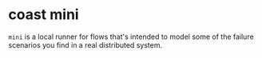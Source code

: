 coast mini
===

`mini` is a local runner for flows that's intended to model some of the
failure scenarios you find in a real distributed system.